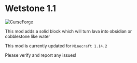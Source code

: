 Wetstone 1.1
=========
[![ CurseForge](http://cf.way2muchnoise.eu/284742.svg)](https://minecraft.curseforge.com/projects/wetstone)

This mod adds a solid block which will turn lava into obsidian or cobblestone like water 

This mod is currently updated for `Minecraft 1.14.2` 

Please verify and report any issues!
